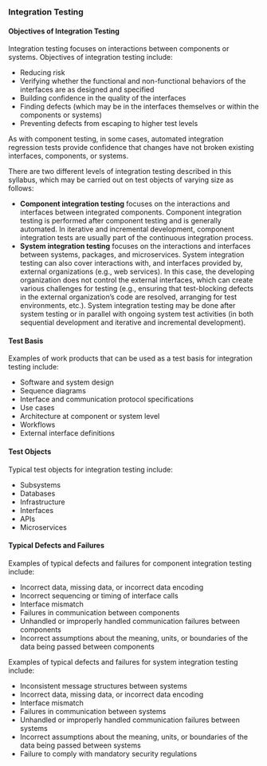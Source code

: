 ### Integration Testing

#### Objectives of Integration Testing

Integration testing focuses on interactions between components or systems. Objectives of integration testing include:

- Reducing risk
- Verifying whether the functional and non-functional behaviors of the interfaces are as designed and specified
- Building confidence in the quality of the interfaces
- Finding defects (which may be in the interfaces themselves or within the components or systems)
- Preventing defects from escaping to higher test levels

As with component testing, in some cases, automated integration regression tests provide confidence that changes have not broken existing interfaces, components, or systems.

There are two different levels of integration testing described in this syllabus, which may be carried out on test objects of varying size as follows:

- **Component integration testing** focuses on the interactions and interfaces between integrated components. Component integration testing is performed after component testing and is generally automated. In iterative and incremental development, component integration tests are usually part of the continuous integration process.
- **System integration testing** focuses on the interactions and interfaces between systems, packages, and microservices. System integration testing can also cover interactions with, and interfaces provided by, external organizations (e.g., web services). In this case, the developing organization does not control the external interfaces, which can create various challenges for testing (e.g., ensuring that test-blocking defects in the external organization’s code are resolved, arranging for test environments, etc.). System integration testing may be done after system testing or in parallel with ongoing system test activities (in both sequential development and iterative and incremental development).

#### Test Basis

Examples of work products that can be used as a test basis for integration testing include:

- Software and system design
- Sequence diagrams
- Interface and communication protocol specifications
- Use cases
- Architecture at component or system level
- Workflows
- External interface definitions

#### Test Objects

Typical test objects for integration testing include:

- Subsystems
- Databases
- Infrastructure
- Interfaces
- APIs
- Microservices

#### Typical Defects and Failures

Examples of typical defects and failures for component integration testing include:

- Incorrect data, missing data, or incorrect data encoding
- Incorrect sequencing or timing of interface calls
- Interface mismatch
- Failures in communication between components
- Unhandled or improperly handled communication failures between components
- Incorrect assumptions about the meaning, units, or boundaries of the data being passed between components

Examples of typical defects and failures for system integration testing include:

- Inconsistent message structures between systems
- Incorrect data, missing data, or incorrect data encoding
- Interface mismatch
- Failures in communication between systems
- Unhandled or improperly handled communication failures between systems
- Incorrect assumptions about the meaning, units, or boundaries of the data being passed between systems
- Failure to comply with mandatory security regulations
